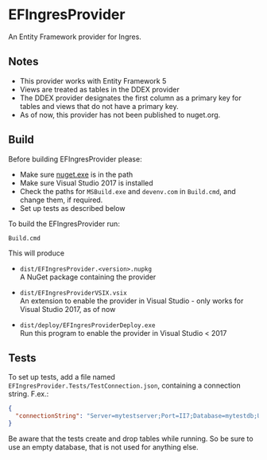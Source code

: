 ﻿# EFIngresProvider

An Entity Framework provider for Ingres.

## Notes

- This provider works with Entity Framework 5
- Views are treated as tables in the DDEX provider
- The DDEX provider designates the first column as a primary key for tables and views that do not have a primary key.
- As of now, this provider has not been published to nuget.org.

## Build

Before building EFIngresProvider please:

- Make sure [nuget.exe](https://dist.nuget.org/win-x86-commandline/latest/nuget.exe) is in the path
- Make sure Visual Studio 2017 is installed
- Check the paths for `MSBuild.exe` and `devenv.com` in `Build.cmd`, and change them, if required.
- Set up tests as described below

To build the EFIngresProvider run:

```
Build.cmd
```

This will produce

- `dist/EFIngresProvider.<version>.nupkg`   
  A NuGet package containing the provider

- `dist/EFIngresProviderVSIX.vsix`   
  An extension to enable the provider in Visual Studio - only works for Visual Studio 2017, as of now

- `dist/deploy/EFIngresProviderDeploy.exe`   
  Run this program to enable the provider in Visual Studio < 2017

## Tests

To set up tests, add a file named `EFIngresProvider.Tests/TestConnection.json`, containing a connection string. F.ex.:

```json
{
  "connectionString": "Server=mytestserver;Port=II7;Database=mytestdb;User ID=me;Password=my-password;Timezone=EUROPE-CENTRAL;VnodeUsage=connect"
}
```

Be aware that the tests create and drop tables while running. So be sure to use an empty database, that is not used for anything else.
